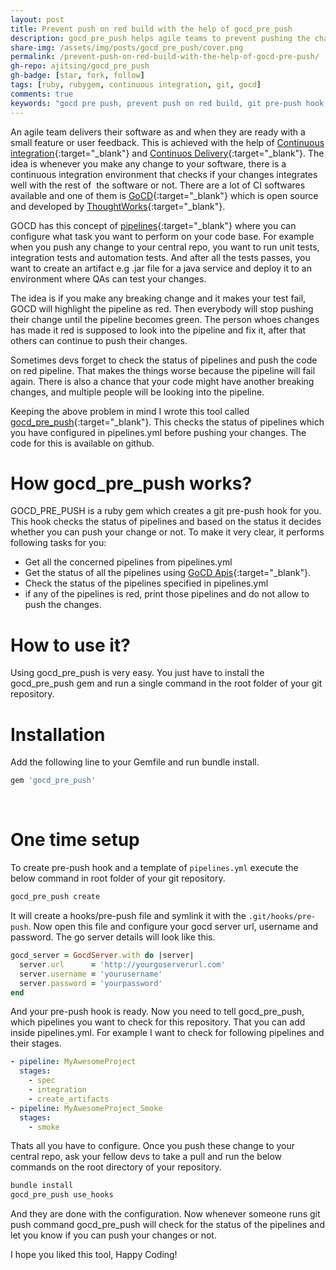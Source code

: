 ```yaml
---
layout: post
title: Prevent push on red build with the help of gocd_pre_push
description: gocd_pre_push helps agile teams to prevent pushing the changes in the central repo when the build is red by checking the status of concerned pipelines.
share-img: /assets/img/posts/gocd_pre_push/cover.png
permalink: /prevent-push-on-red-build-with-the-help-of-gocd-pre-push/
gh-repo: ajitsing/gocd_pre_push
gh-badge: [star, fork, follow]
tags: [ruby, rubygem, continuous integration, git, gocd]
comments: true
keywords: "gocd pre push, prevent push on red build, git pre-push hook, continuous integration, gocd pipelines, ruby gem, gocd api, agile development, ci cd, gocd tutorial, git automation"
---
```


An agile team delivers their software as and when they are ready with a small feature or user feedback. This is achieved with the help of [Continuous integration](https://www.thoughtworks.com/continuous-integration){:target="_blank"} and [Continuos Delivery](https://www.thoughtworks.com/continuous-delivery){:target="_blank"}. The idea is whenever you make any change to your software, there is a continuous integration environment that checks if your changes integrates well with the rest of  the software or not. There are a lot of CI softwares available and one of them is [GoCD](https://www.go.cd/){:target="_blank"} which is open source and developed by [ThoughtWorks](https://www.thoughtworks.com/){:target="_blank"}.

GOCD has this concept of [pipelines](https://docs.go.cd/current/navigation/pipelines_dashboard_page.html){:target="_blank"} where you can configure what task you want to perform on your code base. For example when you push any change to your central repo, you want to run unit tests, integration tests and automation tests. And after all the tests passes, you want to create an artifact e.g .jar file for a java service and deploy it to an environment where QAs can test your changes.

The idea is if you make any breaking change and it makes your test fail, GOCD will highlight the pipeline as red. Then everybody will stop pushing their change until the pipeline becomes green. The person whoes changes has made it red is supposed to look into the pipeline and fix it, after that others can continue to push their changes.

Sometimes devs forget to check the status of pipelines and push the code on red pipeline. That makes the things worse because the pipeline will fail again. There is also a chance that your code might have another breaking changes, and multiple people will be looking into the pipeline.

Keeping the above problem in mind I wrote this tool called [gocd_pre_push](https://github.com/ajitsing/gocd_pre_push){:target="_blank"}. This checks the status of pipelines which you have configured in pipelines.yml before pushing your changes. The code for this is available on github.

# How gocd_pre_push works?

GOCD_PRE_PUSH is a ruby gem which creates a git pre-push hook for you. This hook checks the status of pipelines and based on the status it decides whether you can push your change or not. To make it very clear, it performs following tasks for you:

* Get all the concerned pipelines from pipelines.yml
* Get the status of all the pipelines using [GoCD Apis](https://api.go.cd/current/){:target="_blank"}.
* Check the status of the pipelines specified in pipelines.yml
* if any of the pipelines is red, print those pipelines and do not allow to push the changes.

# How to use it?

Using gocd_pre_push is very easy. You just have to install the gocd_pre_push gem and run a single command in the root folder of your git repository.

# Installation

Add the following line to your Gemfile and run bundle install.

```ruby
gem 'gocd_pre_push'
```
<br>

# One time setup

To create pre-push hook and a template of ```pipelines.yml``` execute the below command in root folder of your git repository.

```bash
gocd_pre_push create
```

It will create a hooks/pre-push file and symlink it with the ```.git/hooks/pre-push```. Now open this file and configure your gocd server url, username and password. The go server details will look like this.

```ruby
gocd_server = GocdServer.with do |server|
  server.url      = 'http://yourgoserverurl.com'
  server.username = 'yourusername'
  server.password = 'yourpassword'
end
```

And your pre-push hook is ready. Now you need to tell gocd_pre_push, which pipelines you want to check for this repository. That you can add inside pipelines.yml. For example I want to check for following pipelines and their stages.

```yaml
- pipeline: MyAwesomeProject
  stages:
    - spec
    - integration
    - create_artifacts
- pipeline: MyAwesomeProject_Smoke
  stages:
    - smoke
```

Thats all you have to configure. Once you push these change to your central repo, ask your fellow devs to take a pull and run the below commands on the root directory of your repository.

```bash
bundle install
gocd_pre_push use_hooks
```

And they are done with the configuration. Now whenever someone runs git push command gocd_pre_push will check for the status of the pipelines and let you know if you can push your changes or not.

I hope you liked this tool, Happy Coding!
